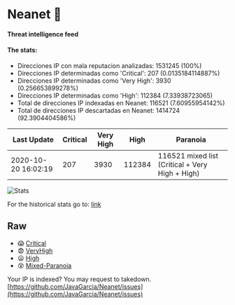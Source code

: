 # Neanet :hocho:
#### Threat intelligence feed
#### The stats:

- Direcciones IP con mala reputacion analizadas: 1531245 (100%)
- Direcciones IP determinadas como 'Critical':  207 (0.0135184114887%)
- Direcciones IP determinadas como 'Very High':  3930 (0.256653899278%)
- Direcciones IP determinadas como 'High':  112384 (7.33938723065)
- Total de direcciones IP indexadas en Neanet:  116521 (7.60955954142%)
- Total de direcciones IP descartadas en Neanet:  1414724 (92.3904404586%)

| Last Update | Critical | Very High | High | Paranoia |
| --- | --- | --- | --- | --- |
| 2020-10-20 16:02:19 | 207 | 3930 | 112384 | 116521 mixed list (Critical + Very High + High)|

![Stats](https://docs.google.com/spreadsheets/d/e/2PACX-1vSnaNMIXVabIpDJjufMlzH7poXnshF3mgd8Is1g9ytUEzVsP5my4Trn8f-xkoLLQ38xpL3HtmUexLo6/pubchart?oid=501124687&format=image)

For the historical stats go to: [link](/stats.csv)
## Raw
- :scream: [Critical](https://raw.githubusercontent.com/JavaGarcia/Neanet/master/blacklists/neanet_critical.txt)
- :fearful: [VeryHigh](https://raw.githubusercontent.com/JavaGarcia/Neanet/master/blacklists/neanet_veryHigh.txtt)
- :frowning: [High](https://raw.githubusercontent.com/JavaGarcia/Neanet/master/blacklists/neanet_high.txt)
- :dizzy_face: [Mixed-Paranoia](https://raw.githubusercontent.com/JavaGarcia/Neanet/master/blacklists/neanet_all.txt)


Your IP is indexed? You may request to takedown. [https://github.com/JavaGarcia/Neanet/issues](https://github.com/JavaGarcia/Neanet/issues)











































































































































































































































































































































































































































































































































































































































































































































































































































































































































































































































































































































































































































































































































































































































































































































































































